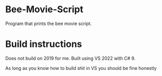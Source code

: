 # Bee-Movie-Script
Program that prints the bee movie script.

# Build instructions

Does not build on 2019 for me. Built using VS 2022 with C# 9.

As long as you know how to build shit in VS you should be fine honestly
